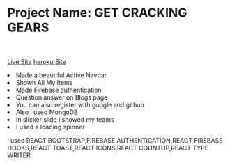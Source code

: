 # Project Name: GET CRACKING GEARS <br></br>
[Live Site](https://getcracking-gears.firebaseapp.com/)
[heroku Site](https://fierce-scrubland-22388.herokuapp.com/)
 
 <li>Made a beautiful Active Navbar</li>
 <li>Shown All My Items</li>
 <li>Made Firebase authentication</li>
 <li>Question answer on Blogs page</li>
 <li>You can also register with google and github</li>
 <li>Also i used MongoDB</li>
 <li>In slicker slide i showed my teams</li>
 <li>I used a loading spinner</li>
 <p>i used REACT BOOTSTRAP,FIREBASE AUTHENTICATION,REACT FIREBASE HOOKS,REACT TOAST,REACT ICONS,REACT COUNTUP,REACT TYPE WRITER</p>